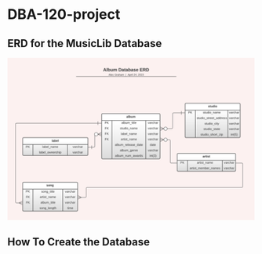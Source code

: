# DBA-120-project

## ERD for the MusicLib Database

![ERD](album_db_erd.png)

## How To Create the Database

